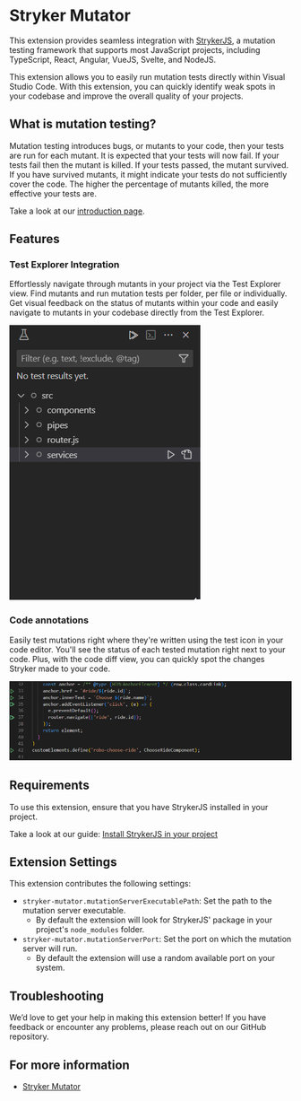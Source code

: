 # Stryker Mutator
This extension provides seamless integration with [StrykerJS](https://stryker-mutator.io/docs/stryker-js/introduction/), a mutation testing framework that supports most JavaScript projects, including TypeScript, React, Angular, VueJS, Svelte, and NodeJS.

This extension allows you to easily run mutation tests directly within Visual Studio Code. With this extension, you can quickly identify weak spots in your codebase and improve the overall quality of your projects.

## What is mutation testing?
Mutation testing introduces bugs, or mutants to your code, then your tests are run for each mutant. It is expected that your tests will now fail. If your tests fail then the mutant is killed. If your tests passed, the mutant survived. If you have survived mutants, it might indicate your tests do not sufficiently cover the code. The higher the percentage of mutants killed, the more effective your tests are.

Take a look at our [introduction page](https://stryker-mutator.io/docs/).

## Features

### Test Explorer Integration
Effortlessly navigate through mutants in your project via the Test Explorer view. Find mutants and run mutation tests per folder, per file or individually. Get visual feedback on the status of mutants within your code and easily navigate to mutants in your codebase directly from the Test Explorer.

![test-explorer-feature](images/test-explorer.gif)

### Code annotations
Easily test mutations right where they're written using the test icon in your code editor. You'll see the status of each tested mutation right next to your code. Plus, with the code diff view, you can quickly spot the changes Stryker made to your code.

![code-editor-feature](images/code-editor.gif)

## Requirements

To use this extension, ensure that you have StrykerJS installed in your project.

Take a look at our guide: [Install StrykerJS in your project](https://stryker-mutator.io/docs/stryker-js/getting-started/)

## Extension Settings
This extension contributes the following settings:

* `stryker-mutator.mutationServerExecutablePath`: Set the path to the mutation server executable. 
    * By default the extension will look for StrykerJS' package in your project's `node_modules` folder.
* `stryker-mutator.mutationServerPort`: Set the port on which the mutation server will run.
    * By default the extension will use a random available port on your system.

## Troubleshooting
We’d love to get your help in making this extension better! If you have feedback or encounter any problems, please reach out on our GitHub repository.

## For more information

* [Stryker Mutator](https://stryker-mutator.io/)